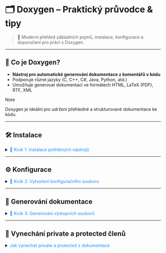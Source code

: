 ﻿# 🗂️ Doxygen – Praktický průvodce & tipy

> 🚀 Moderní přehled základních pojmů, instalace, konfigurace a doporučení pro práci s Doxygen.

---

## 📖 Co je Doxygen?

- **Nástroj pro automatické generování dokumentace z komentářů v kódu**
- Podporuje různé jazyky (C, C++, C#, Java, Python, atd.)
- Umožňuje generovat dokumentaci ve formátech HTML, LaTeX (PDF), RTF, XML

> [!NOTE]  
> Doxygen je ideální pro udržení přehledné a strukturované dokumentace ke kódu.

---

## 🛠️ Instalace

<details>
<summary><span style="color:#1E90FF;">🔹 Krok 1: Instalace potřebných nástrojů</span></summary>

1. **Nainstalovat Doxygen**
    - Stáhněte z [doxygen.nl/download.html](https://www.doxygen.nl/download.html)
    - Ověřte instalaci:
      ```sh
      doxygen --version
      ```

2. **Nainstalovat Graphviz** (pro diagramy)
    - Stáhněte z [Graphviz Download](https://graphviz.gitlab.io/download/)
    - Přidejte cestu ke složce `Graphviz/bin` do systémové `PATH`
    - Ověřte instalaci:
      ```sh
      dot -version
      ```

3. **Nainstalovat TeX Live nebo MiKTeX** (pro PDF)
    - **Windows:** [miktex.org/download](https://miktex.org/download)
    - **Linux:**
      ```sh
      sudo apt install texlive-full
      ```
    - **Mac:**
      ```sh
      brew install mactex
      ```
</details>

---

## ⚙️ Konfigurace

<details>
<summary><span style="color:#1E90FF;">🔹 Krok 2: Vytvoření konfiguračního souboru</span></summary>

1. **Vytvořte `Doxyfile` v adresáři projektu:**
   ```sh
   doxygen -g Doxyfile
   ```

2. **Upravte klíčové parametry v `Doxyfile`:**
   ```
   INPUT                  = ../../
   PROJECT_NAME           = "Moje C# dokumentace"
   OUTPUT_DIRECTORY       = "docs"
   RECURSIVE              = YES
   EXTRACT_ALL            = YES
   GENERATE_LATEX         = YES
   GENERATE_HTML          = NO
   GENERATE_XML           = NO
   HAVE_DOT               = YES
   UML_LOOK               = YES
   DOT_PATH               = "C:/Program Files/Graphviz/bin"
   SHOW_USED_FILES        = NO
   SHOW_NAMESPACES        = NO
   DOT_IMAGE_FORMAT       = svg
   ```
   > [!IMPORTANT]  
   > Tyto parametry ovlivňují generování dokumentace.  
   > Další nastavení lze upravit dle potřeby.
</details>

---

## 📄 Generování dokumentace

<details>
<summary><span style="color:#1E90FF;">🔹 Krok 3: Generování výstupních souborů</span></summary>

- Spusťte Doxygen:
  ```sh
  doxygen Doxyfile
  ```
- Výstupní složka bude dle `OUTPUT_DIRECTORY` (např. `docs`)
</details>

---

## 🚫 Vynechání private a protected členů

<details>
<summary><span style="color:#1E90FF;">Jak vynechat private a protected z dokumentace</span></summary>

V souboru `Doxyfile` nastavte:

```
EXTRACT_PRIVATE      = NO
ENABLE_PREPROCESSING = YES
MACRO_EXPANSION      = YES
EXPAND_ONLY_PREDEF   = YES
PREDEFINED           = protected=private
```

Tímto způsobem Doxygen vynechá private a protected členy z dokumentace.
</details>
